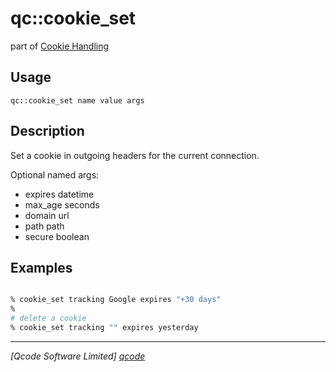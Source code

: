 qc::cookie_set
==============

part of [Cookie Handling](../cookie.md)

Usage
-----
`qc::cookie_set name value args`

Description
-----------
Set a cookie in outgoing headers for the current connection.

Optional named args:
* expires datetime
* max_age seconds
* domain url
* path path
* secure boolean

Examples
--------
```tcl

% cookie_set tracking Google expires "+30 days"
%
# delete a cookie
% cookie_set tracking "" expires yesterday

```

----------------------------------
*[Qcode Software Limited] [qcode]*

[qcode]: http://www.qcode.co.uk "Qcode Software"
